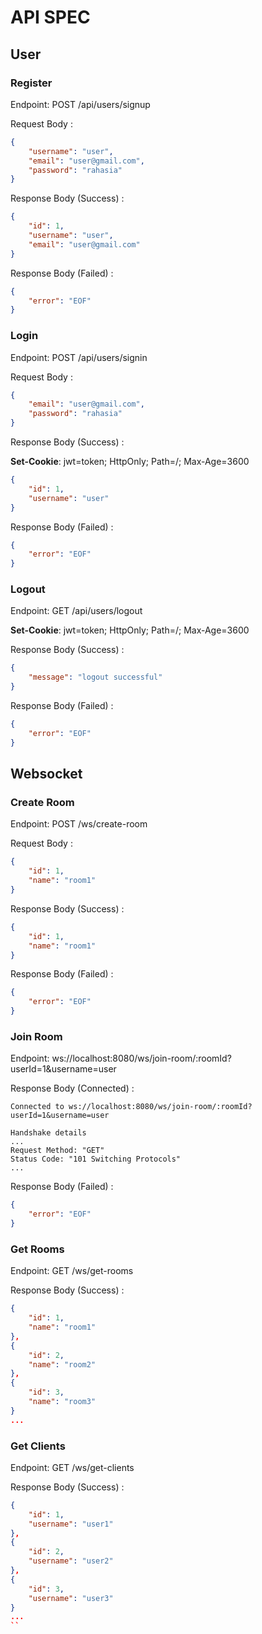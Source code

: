 # API SPEC

## User

### Register

Endpoint: POST /api/users/signup

Request Body :

```json
{
    "username": "user",
    "email": "user@gmail.com",
    "password": "rahasia"
}
```

Response Body (Success) :

```json
{
    "id": 1,
    "username": "user",
    "email": "user@gmail.com"
}
```

Response Body (Failed) :

```json
{
    "error": "EOF"
}
```

### Login

Endpoint: POST /api/users/signin

Request Body :

```json
{
    "email": "user@gmail.com",
    "password": "rahasia"
}
```

Response Body (Success) :

**Set-Cookie**: jwt=token; HttpOnly; Path=/; Max-Age=3600

```json
{
    "id": 1,
    "username": "user"
}
```

Response Body (Failed) :

```json
{
    "error": "EOF"
}
```

### Logout

Endpoint: GET /api/users/logout

**Set-Cookie**: jwt=token; HttpOnly; Path=/; Max-Age=3600

Response Body (Success) :

```json
{
    "message": "logout successful"
}
```

Response Body (Failed) :

```json
{
    "error": "EOF"
}
```

## Websocket

### Create Room

Endpoint: POST /ws/create-room

Request Body :

```json
{
    "id": 1,
    "name": "room1"
}
```

Response Body (Success) :

```json
{
    "id": 1,
    "name": "room1"
}
```

Response Body (Failed) :

```json
{
    "error": "EOF"
}
```

### Join Room

Endpoint: ws://localhost:8080/ws/join-room/:roomId?userId=1&username=user

Response Body (Connected) :

```text
Connected to ws://localhost:8080/ws/join-room/:roomId?userId=1&username=user

Handshake details
...
Request Method: "GET"
Status Code: "101 Switching Protocols"
...
```

Response Body (Failed) :

```json
{
    "error": "EOF"
}
```

### Get Rooms

Endpoint: GET /ws/get-rooms

Response Body (Success) :

```json
{
    "id": 1,
    "name": "room1"
},
{
    "id": 2,
    "name": "room2"
},
{
    "id": 3,
    "name": "room3"
}
...
```

### Get Clients

Endpoint: GET /ws/get-clients

Response Body (Success) :

```json
{
    "id": 1,
    "username": "user1"
},
{
    "id": 2,
    "username": "user2"
},
{
    "id": 3,
    "username": "user3"
}
...
``
```
